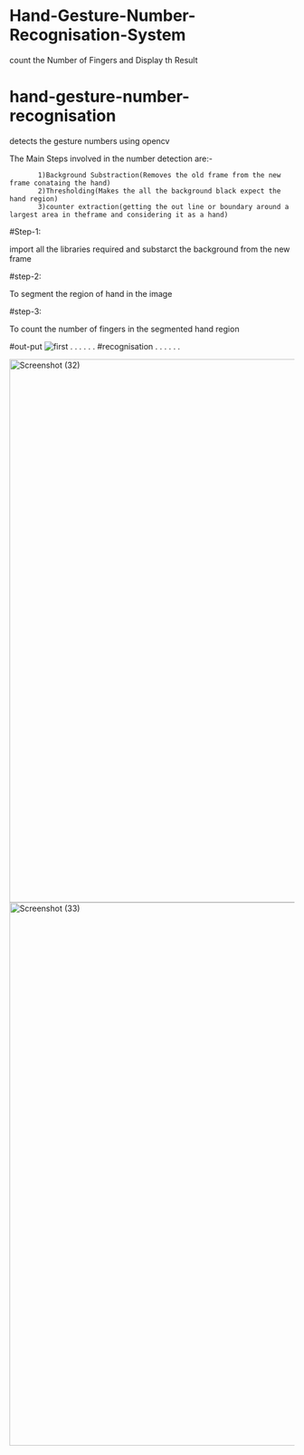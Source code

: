 # Hand-Gesture-Number-Recognisation-System
count the Number of Fingers and Display th Result

# hand-gesture-number-recognisation
detects the gesture numbers using opencv


The Main Steps involved in the number detection are:-

           1)Background Substraction(Removes the old frame from the new frame conataing the hand)
           2)Thresholding(Makes the all the background black expect the hand region)
           3)counter extraction(getting the out line or boundary around a largest area in theframe and considering it as a hand)
          
         
#Step-1:


  import all the libraries required and substarct the background from the new frame
  
  
  
#step-2:


  To segment the region of hand in the image
      
      
#step-3:


  To count the number of fingers in the segmented hand region
 
 
 #out-put
![first](https://user-images.githubusercontent.com/45810748/71434522-eac29b80-270a-11ea-9bbe-624176e0572e.png)
.
.
.
.
.
.
#recognisation
.
.
.
.
.
.

<img width="960" alt="Screenshot (32)" src="https://user-images.githubusercontent.com/45810748/71434753-dcc14a80-270b-11ea-9464-52be92bd77f8.png">








<img width="960" alt="Screenshot (33)" src="https://user-images.githubusercontent.com/45810748/71434905-87396d80-270c-11ea-9632-eb31a7d73d00.png">

